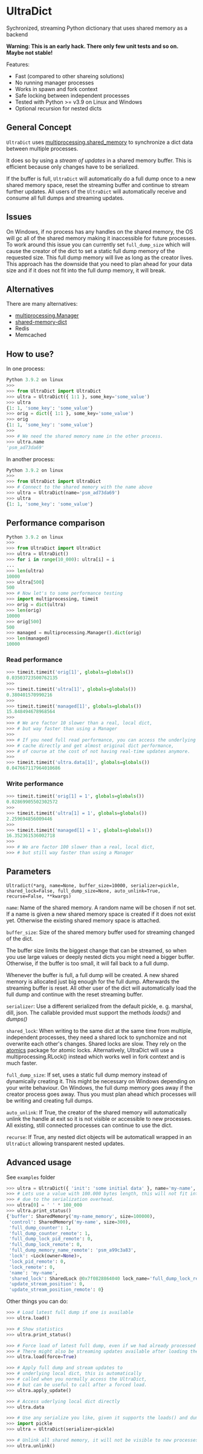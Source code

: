 # UltraDict
Sychronized, streaming Python dictionary that uses shared memory as a backend

**Warning: This is an early hack. There only few unit tests and so on. Maybe not stable!**

Features:
* Fast (compared to other shareing solutions)
* No running manager processes
* Works in spawn and fork context
* Safe locking between independent processes
* Tested with Python >= v3.9 on Linux and Windows
* Optional recursion for nested dicts

## General Concept

`UltraDict` uses [multiprocessing.shared_memory](https://docs.python.org/3/library/multiprocessing.shared_memory.html#module-multiprocessing.shared_memory) to synchronize a dict data between multiple processes.

It does so by using a *stream of updates* in a shared memory buffer. This is efficient because only changes have to be serialized.

If the buffer is full, `UltraDict` will automatically do a full dump once to a new shared
memory space, reset the streaming buffer and continue to stream further updates. All users
of the `UltraDict` will automatically receive and consume all full dumps and streaming updates.

## Issues

On Windows, if no process has any handles on the shared memory, the OS will gc all of the shared memory making it inaccessible for
future processes. To work around this issue you can currently set `full_dump_size` which will cause the creator
of the dict to set a static full dump memory of the requested size. This full dump memory will live as long as the creator lives.
This approach has the downside that you need to plan ahead for your data size and if it does not fit into the full dump memory, it will break.

## Alternatives

There are many alternatives:

 * [multiprocessing.Manager](https://docs.python.org/3/library/multiprocessing.html#managers)
 * [shared-memory-dict](https://github.com/luizalabs/shared-memory-dict)
 * Redis
 * Memcached

## How to use?

In one process:

```python
Python 3.9.2 on linux
>>> 
>>> from UltraDict import UltraDict
>>> ultra = UltraDict({ 1:1 }, some_key='some_value')
>>> ultra
{1: 1, 'some_key': 'some_value'}
>>> orig = dict({ 1:1 }, some_key='some_value')
>>> orig
{1: 1, 'some_key': 'some_value'}
>>>
>>> # We need the shared memory name in the other process.
>>> ultra.name
'psm_ad73da69'
```

In another process:

```python
Python 3.9.2 on linux
>>> 
>>> from UltraDict import UltraDict
>>> # Connect to the shared memory with the name above
>>> ultra = UltraDict(name='psm_ad73da69')
>>> ultra
{1: 1, 'some_key': 'some_value'}
```

## Performance comparison

```python
Python 3.9.2 on linux
>>> 
>>> from UltraDict import UltraDict
>>> ultra = UltraDict()
>>> for i in range(10_000): ultra[i] = i
... 
>>> len(ultra)
10000
>>> ultra[500]
500
>>> # Now let's to some performance testing
>>> import multiprocessing, timeit
>>> orig = dict(ultra)
>>> len(orig)
10000
>>> orig[500]
500
>>> managed = multiprocessing.Manager().dict(orig)
>>> len(managed)
10000
```

### Read performance

```python
>>> timeit.timeit('orig[1]', globals=globals())
0.03503723500762135
>>>
>>> timeit.timeit('ultra[1]', globals=globals())
0.380401570990216
>>>
>>> timeit.timeit('managed[1]', globals=globals())
15.848494678968564
>>>
>>> # We are factor 10 slower than a real, local dict,
>>> # but way faster than using a Manager
>>>
>>> # If you need full read performance, you can access the underlying
>>> # cache directly and get almost original dict performance,
>>> # of course at the cost of not having real-time updates anymore.
>>>
>>> timeit.timeit('ultra.data[1]', globals=globals())
0.047667117964010686
```

### Write performance

```python
>>> timeit.timeit('orig[1] = 1', globals=globals())
0.02869905502302572
>>>
>>> timeit.timeit('ultra[1] = 1', globals=globals())
2.259694856009446
>>>
>>> timeit.timeit('managed[1] = 1', globals=globals())
16.352361536002718
>>>
>>> # We are factor 100 slower than a real, local dict,
>>> # but still way faster than using a Manager
```

## Parameters

`Ultradict(*arg, name=None, buffer_size=10000, serializer=pickle, shared_lock=False, full_dump_size=None, auto_unlink=True, recurse=False, **kwargs)`

`name`: Name of the shared memory. A random name will be chosen if not set. If a name is given
a new shared memory space is created if it does not exist yet. Otherwise the existing shared
memory space is attached.

`buffer_size`: Size of the shared memory buffer used for streaming changed of the dict.

The buffer size limits the biggest change that can be streamed, so when you use large values or
deeply nested dicts you might need a bigger buffer. Otherwise, if the buffer is too small,
it will fall back to a full dump.

Whenever the buffer is full, a full dump will be created. A new shared memory is allocated just
big enough for the full dump. Afterwards the streaming buffer is reset.  All other user of the
dict will automatically load the full dump and continue with the reset streaming buffer.

`serializer`: Use a different serialized from the default pickle, e. g. marshal, dill, json. The callable
provided must support the methods *loads()* and *dumps()*

`shared_lock`: When writing to the same dict at the same time from multiple, independent processes,
they need a shared lock to synchornize and not overwrite each other's changes. Shared locks are slow.
They rely on the [atomics](https://github.com/doodspav/atomics) package for atomic locks. Alternatively,
UltraDict will use a multiprocessing.RLock() instead which works well in fork context and is much faster.

`full_dump_size`: If set, uses a static full dump memory instead of dynamically creating it. This
might be necessary on Windows depending on your write behaviour. On Windows, the full dump memory goes
away if the creator process goes away. Thus you must plan ahead which processes will be writing and creating
full dumps.

`auto_unlink`: If True, the creator of the shared memory will automatically unlink the handle at exit so
it is not visible or accessible to new processes. All existing, still connected processes can continue to use the
dict.

`recurse`: If True, any nested dict objects will be automaticall wrapped in an `UltraDict` allowing transparent nested updates.

## Advanced usage

See `examples` folder

```python
>>> ultra = UltraDict({ 'init': 'some initial data' }, name='my-name', buffer_size=100_000)
>>> # Lets use a value with 100.000 bytes length, this will not fit into our 100k bytes buffer
>>> # due to the serialization overhead.
>>> ultra[0] = ' ' * 100_000
>>> ultra.print_status()
{'buffer': SharedMemory('my-name_memory', size=100000),
 'control': SharedMemory('my-name', size=300),
 'full_dump_counter': 1,
 'full_dump_counter_remote': 1,
 'full_dump_lock_pid_remote': 0,
 'full_dump_lock_remote': 0,
 'full_dump_memory_name_remote': 'psm_a99c3a83',
 'lock': <Lock(owner=None)>,
 'lock_pid_remote': 0,
 'lock_remote': 0,
 'name': 'my-name',
 'shared_lock': SharedLock @0x7f0828864040 lock_name='full_dump_lock_remote', has_lock=0, pid=455581),
 'update_stream_position': 0,
 'update_stream_position_remote': 0}
```

Other things you can do:
```python
>>> # Load latest full dump if one is available
>>> ultra.load()

>>> # Show statistics
>>> ultra.print_status()

>>> # Force load of latest full dump, even if we had already processed it.
>>> # There might also be streaming updates available after loading the full dump.
>>> ultra.load(force=True)

>>> # Apply full dump and stream updates to
>>> # underlying local dict, this is automatically
>>> # called when you normally access the UltraDict,
>>> # but can be useful to call after a forced load.
>>> ultra.apply_update()

>>> # Access uderlying local dict directly
>>> ultra.data

>>> # Use any serialize you like, given it supports the loads() and dumps() methods
>>> import pickle 
>>> ultra = UltraDict(serializer=pickle)

>>> # Unlink all shared memory, it will not be visible to new processes afterwards
>>> ultra.unlink()

```
